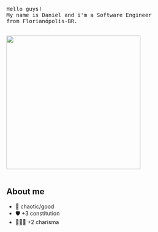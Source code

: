 

<p >
  <br>
  <samp>Hello guys! <br> My name is Daniel and i'm a Software Engineer <br>from Florianópolis-BR.<br>
  <br>
</p>
  
<div>
  <img src="https://c.tenor.com/m9Ega9zEj1EAAAAC/coder-tester.gif" width="350" /><br><br>
</div>
  
 ## About me
  -  🏴 chaotic/good
  -  🛡️ +3 constitution
  -  🧝🏼‍♂️ +2 charisma
  
  


